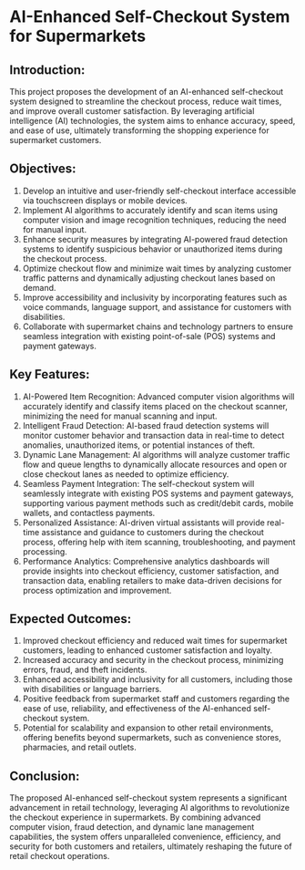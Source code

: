 # AI-Enhanced Self-Checkout System for Supermarkets

## Introduction:

This project proposes the development of an AI-enhanced self-checkout system designed to streamline the checkout process, reduce wait times, and improve overall customer satisfaction. By leveraging artificial intelligence (AI) technologies, the system aims to enhance accuracy, speed, and ease of use, ultimately transforming the shopping experience for supermarket customers.

## Objectives:

1. Develop an intuitive and user-friendly self-checkout interface accessible via touchscreen displays or mobile devices.
2. Implement AI algorithms to accurately identify and scan items using computer vision and image recognition techniques, reducing the need for manual input.
3. Enhance security measures by integrating AI-powered fraud detection systems to identify suspicious behavior or unauthorized items during the checkout process.
4. Optimize checkout flow and minimize wait times by analyzing customer traffic patterns and dynamically adjusting checkout lanes based on demand.
5. Improve accessibility and inclusivity by incorporating features such as voice commands, language support, and assistance for customers with disabilities.
6. Collaborate with supermarket chains and technology partners to ensure seamless integration with existing point-of-sale (POS) systems and payment gateways.

## Key Features:

1. AI-Powered Item Recognition: Advanced computer vision algorithms will accurately identify and classify items placed on the checkout scanner, minimizing the need for manual scanning and input.
2. Intelligent Fraud Detection: AI-based fraud detection systems will monitor customer behavior and transaction data in real-time to detect anomalies, unauthorized items, or potential instances of theft.
3. Dynamic Lane Management: AI algorithms will analyze customer traffic flow and queue lengths to dynamically allocate resources and open or close checkout lanes as needed to optimize efficiency.
4. Seamless Payment Integration: The self-checkout system will seamlessly integrate with existing POS systems and payment gateways, supporting various payment methods such as credit/debit cards, mobile wallets, and contactless payments.
5. Personalized Assistance: AI-driven virtual assistants will provide real-time assistance and guidance to customers during the checkout process, offering help with item scanning, troubleshooting, and payment processing.
6. Performance Analytics: Comprehensive analytics dashboards will provide insights into checkout efficiency, customer satisfaction, and transaction data, enabling retailers to make data-driven decisions for process optimization and improvement.

## Expected Outcomes:

1. Improved checkout efficiency and reduced wait times for supermarket customers, leading to enhanced customer satisfaction and loyalty.
2. Increased accuracy and security in the checkout process, minimizing errors, fraud, and theft incidents.
3. Enhanced accessibility and inclusivity for all customers, including those with disabilities or language barriers.
4. Positive feedback from supermarket staff and customers regarding the ease of use, reliability, and effectiveness of the AI-enhanced self-checkout system.
5. Potential for scalability and expansion to other retail environments, offering benefits beyond supermarkets, such as convenience stores, pharmacies, and retail outlets.

## Conclusion:

The proposed AI-enhanced self-checkout system represents a significant advancement in retail technology, leveraging AI algorithms to revolutionize the checkout experience in supermarkets. By combining advanced computer vision, fraud detection, and dynamic lane management capabilities, the system offers unparalleled convenience, efficiency, and security for both customers and retailers, ultimately reshaping the future of retail checkout operations.
